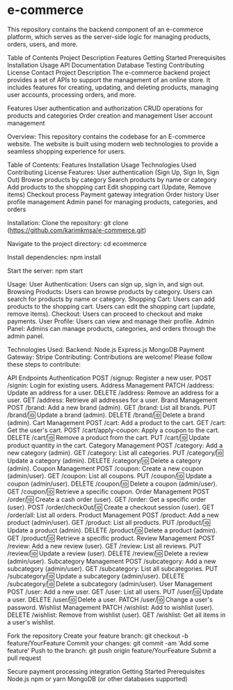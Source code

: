 # e-commerce
This repository contains the backend component of an e-commerce platform, which serves as the server-side logic for managing products, orders, users, and more.

Table of Contents
Project Description
Features
Getting Started
Prerequisites
Installation
Usage
API Documentation
Database
Testing
Contributing
License
Contact
Project Description
The e-commerce backend project provides a set of APIs to support the management of an online store. It includes features for creating, updating, and deleting products, managing user accounts, processing orders, and more.

Features
User authentication and authorization
CRUD operations for products and categories
Order creation and management
User account management



Overview:
This repository contains the codebase for an E-commerce website. The website is built using modern web technologies to provide a seamless shopping experience for users.

Table of Contents:
Features
Installation
Usage
Technologies Used
Contributing
License
Features:
User authentication (Sign Up, Sign In, Sign Out)
Browse products by category
Search products by name or category
Add products to the shopping cart
Edit shopping cart (Update, Remove items)
Checkout process
Payment gateway integration
Order history
User profile management
Admin panel for managing products, categories, and orders




Installation:
Clone the repository:
git clone (https://github.com/karimkmsa/e-commerce.git)

Navigate to the project directory:
cd ecommerce

Install dependencies:
npm install

Start the server:
npm start

Usage:
User Authentication:
Users can sign up, sign in, and sign out.
Browsing Products:
Users can browse products by category.
Users can search for products by name or category.
Shopping Cart:
Users can add products to the shopping cart.
Users can edit the shopping cart (update, remove items).
Checkout:
Users can proceed to checkout and make payments.
User Profile:
Users can view and manage their profile.
Admin Panel:
Admins can manage products, categories, and orders through the admin panel.


Technologies Used:
Backend:
Node.js
Express.js
MongoDB
Payment Gateway:
Stripe
Contributing:
Contributions are welcome! Please follow these steps to contribute:


API Endpoints
Authentication
POST /signup: Register a new user.
POST /signin: Login for existing users.
Address Management
PATCH /address: Update an address for a user.
DELETE /address: Remove an address for a user.
GET /address: Retrieve all addresses for a user.
Brand Management
POST /brand: Add a new brand (admin).
GET /brand: List all brands.
PUT /brand/:id: Update a brand (admin).
DELETE /brand/:id: Delete a brand (admin).
Cart Management
POST /cart: Add a product to the cart.
GET /cart: Get the user's cart.
POST /cart/apply-coupon: Apply a coupon to the cart.
DELETE /cart/:id: Remove a product from the cart.
PUT /cart/:id: Update product quantity in the cart.
Category Management
POST /category: Add a new category (admin).
GET /category: List all categories.
PUT /category/:id: Update a category (admin).
DELETE /category/:id: Delete a category (admin).
Coupon Management
POST /coupon: Create a new coupon (admin/user).
GET /coupon: List all coupons.
PUT /coupon/:id: Update a coupon (admin/user).
DELETE /coupon/:id: Delete a coupon (admin/user).
GET /coupon/:id: Retrieve a specific coupon.
Order Management
POST /order/:id: Create a cash order (user).
GET /order: Get a specific order (user).
POST /order/checkOut/:id: Create a checkout session (user).
GET /order/all: List all orders.
Product Management
POST /product: Add a new product (admin/user).
GET /product: List all products.
PUT /product/:id: Update a product (admin).
DELETE /product/:id: Delete a product (admin).
GET /product/:id: Retrieve a specific product.
Review Management
POST /review: Add a new review (user).
GET /review: List all reviews.
PUT /review/:id: Update a review (user).
DELETE /review/:id: Delete a review (admin/user).
Subcategory Management
POST /subcategory: Add a new subcategory (admin/user).
GET /subcategory: List all subcategories.
PUT /subcategory/:id: Update a subcategory (admin/user).
DELETE /subcategory/:id: Delete a subcategory (admin/user).
User Management
POST /user: Add a new user.
GET /user: List all users.
PUT /user/:id: Update a user.
DELETE /user/:id: Delete a user.
PATCH /user/:id: Change a user's password.
Wishlist Management
PATCH /wishlist: Add to wishlist (user).
DELETE /wishlist: Remove from wishlist (user).
GET /wishlist: Get all items in a user's wishlist.








Fork the repository
Create your feature branch: git checkout -b feature/YourFeature
Commit your changes: git commit -am 'Add some feature'
Push to the branch: git push origin feature/YourFeature
Submit a pull request






Secure payment processing integration
Getting Started
Prerequisites
Node.js
npm or yarn
MongoDB (or other databases supported)
